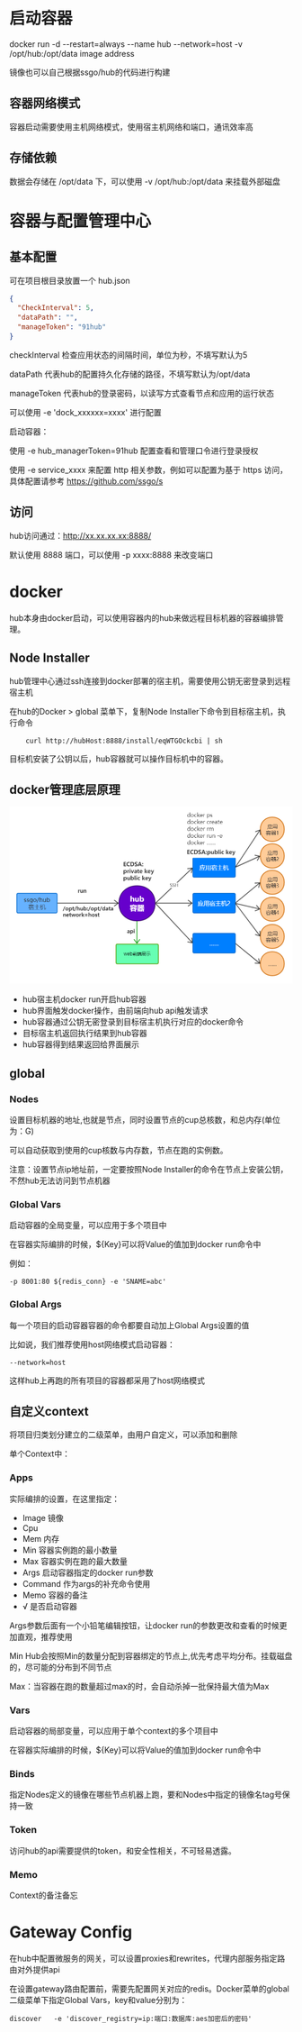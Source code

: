 # 启动容器

docker run -d --restart=always --name hub --network=host -v /opt/hub:/opt/data image address

镜像也可以自己根据ssgo/hub的代码进行构建

## 容器网络模式

容器启动需要使用主机网络模式，使用宿主机网络和端口，通讯效率高

## 存储依赖

数据会存储在 /opt/data 下，可以使用 -v /opt/hub:/opt/data 来挂载外部磁盘

# 容器与配置管理中心

## 基本配置

可在项目根目录放置一个 hub.json

```json
{
  "CheckInterval": 5,
  "dataPath": "",
  "manageToken": "91hub"
}
```

checkInterval   检查应用状态的间隔时间，单位为秒，不填写默认为5

dataPath        代表hub的配置持久化存储的路径，不填写默认为/opt/data

manageToken     代表hub的登录密码，以读写方式查看节点和应用的运行状态

可以使用 -e 'dock_xxxxxx=xxxx' 进行配置


启动容器：

使用 -e hub_managerToken=91hub 配置查看和管理口令进行登录授权

使用 -e service_xxxx 来配置 http 相关参数，例如可以配置为基于 https 访问，具体配置请参考 https://github.com/ssgo/s

## 访问

hub访问通过：http://xx.xx.xx.xx:8888/

默认使用 8888 端口，可以使用 -p xxxx:8888 来改变端口

# docker

hub本身由docker启动，可以使用容器内的hub来做远程目标机器的容器编排管理。

## Node Installer

hub管理中心通过ssh连接到docker部署的宿主机，需要使用公钥无密登录到远程宿主机

在hub的Docker > global 菜单下，复制Node Installer下命令到目标宿主机，执行命令

```shell
    curl http://hubHost:8888/install/eqWTGOckcbi | sh
```

目标机安装了公钥以后，hub容器就可以操作目标机中的容器。

## docker管理底层原理

![](hubflow.png)

* hub宿主机docker run开启hub容器
* hub界面触发docker操作，由前端向hub api触发请求
* hub容器通过公钥无密登录到目标宿主机执行对应的docker命令
* 目标宿主机返回执行结果到hub容器
* hub容器得到结果返回给界面展示

## global

### Nodes

设置目标机器的地址,也就是节点，同时设置节点的cup总核数，和总内存(单位为：G)

可以自动获取到使用的cup核数与内存数，节点在跑的实例数。

注意：设置节点ip地址前，一定要按照Node Installer的命令在节点上安装公钥，不然hub无法访问到节点机器

### Global Vars

启动容器的全局变量，可以应用于多个项目中

在容器实际编排的时候，${Key}可以将Value的值加到docker run命令中

例如：

```
-p 8001:80 ${redis_conn} -e 'SNAME=abc'
```

### Global Args

每一个项目的启动容器容器的命令都要自动加上Global Args设置的值

比如说，我们推荐使用host网络模式启动容器：

```
--network=host
```

这样hub上再跑的所有项目的容器都采用了host网络模式

## 自定义context

将项目归类划分建立的二级菜单，由用户自定义，可以添加和删除

单个Context中：

### Apps

实际编排的设置，在这里指定：

* Image 镜像
* Cpu
* Mem 内存
* Min 容器实例跑的最小数量
* Max 容器实例在跑的最大数量
* Args 启动容器指定的docker run参数
* Command   作为args的补充命令使用
* Memo 容器的备注
* √  是否启动容器

Args参数后面有一个小铅笔编辑按钮，让docker run的参数更改和查看的时候更加直观，推荐使用

Min Hub会按照Min的数量分配到容器绑定的节点上,优先考虑平均分布。挂载磁盘的，尽可能的分布到不同节点

Max：当容器在跑的数量超过max的时，会自动杀掉一批保持最大值为Max

### Vars

启动容器的局部变量，可以应用于单个context的多个项目中

在容器实际编排的时候，${Key}可以将Value的值加到docker run命令中

### Binds

指定Nodes定义的镜像在哪些节点机器上跑，要和Nodes中指定的镜像名tag号保持一致

### Token

访问hub的api需要提供的token，和安全性相关，不可轻易透露。

### Memo

Context的备注备忘

# Gateway Config

在hub中配置微服务的网关，可以设置proxies和rewrites，代理内部服务指定路由对外提供api

在设置gateway路由配置前，需要先配置网关对应的redis。Docker菜单的global二级菜单下指定Global Vars，key和value分别为：

```
discover   -e 'discover_registry=ip:端口:数据库:aes加密后的密码'
```

